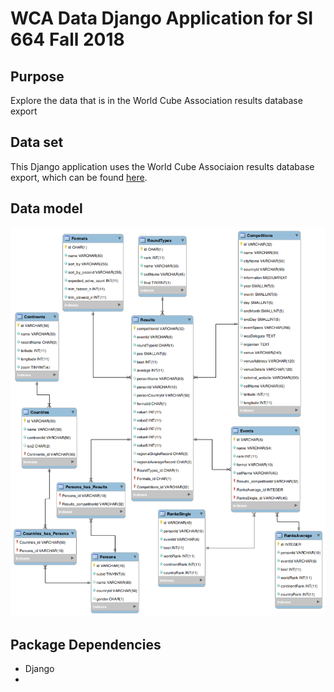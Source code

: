 # WCA Data Django Application for SI 664 Fall 2018


## Purpose
Explore the data that is in the World Cube Association results database export

## Data set
This Django application uses the World Cube Associaion results database export, which can be found  [here](https://www.worldcubeassociation.org/results/misc/export.html). 

## Data model
<img src="./static/img/wca database model.png" alt="WCA database model">

## Package Dependencies
* Django
* 

